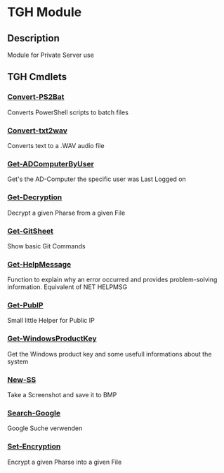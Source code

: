 ﻿---
Module Name: TGH
Module Guid: cbfaeb46-020e-49b9-9c4c-5d9c0b90a995
Download Help Link: https://www.github.com/Kaimodo/TGH/release/TGH/docs/TGH.md
Help Version: 0.0.9
Locale: en-US
---

# TGH Module
## Description
Module for Private Server use

## TGH Cmdlets
### [Convert-PS2Bat](Convert-PS2Bat.md)
Converts PowerShell scripts to batch files

### [Convert-txt2wav](Convert-txt2wav.md)
Converts text to a .WAV audio file

### [Get-ADComputerByUser](Get-ADComputerByUser.md)
Get's the AD-Computer the specific user was Last Logged on

### [Get-Decryption](Get-Decryption.md)
Decrypt a given Pharse from a given File

### [Get-GitSheet](Get-GitSheet.md)
Show basic Git Commands

### [Get-HelpMessage](Get-HelpMessage.md)
Function to explain why an error occurred and provides problem-solving information.
Equivalent of NET HELPMSG

### [Get-PubIP](Get-PubIP.md)
Small little Helper for Public IP

### [Get-WindowsProductKey](Get-WindowsProductKey.md)
Get the Windows product key and some usefull informations about the system

### [New-SS](New-SS.md)
Take a Screenshot and save it to BMP

### [Search-Google](Search-Google.md)
Google Suche verwenden

### [Set-Encryption](Set-Encryption.md)
Encrypt a given Pharse into a given File


